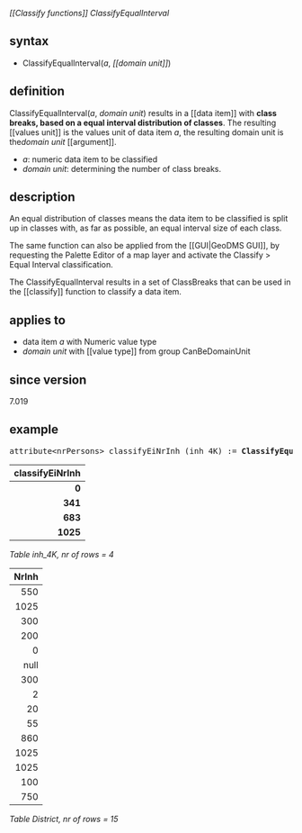 *[[Classify functions]] ClassifyEqualInterval*

## syntax

- ClassifyEqualInterval(*a*, *[[domain unit]]*)

## definition

ClassifyEqualInterval(*a*, *domain unit*) results in a [[data item]] with **class breaks, based on a equal interval distribution of classes**. The resulting [[values unit]] is the values unit of data item *a*, the resulting domain unit is the*domain unit* [[argument]].

- *a*: numeric data item to be classified
- *domain unit*: determining the number of class breaks.

## description

An equal distribution of classes means the data item to be classified is split up in classes with, as far as possible, an equal interval size of each class.

The same function can also be applied from the [[GUI|GeoDMS GUI]], by requesting the Palette Editor of a map layer and activate the Classify > Equal Interval classification.

The ClassifyEqualInterval results in a set of ClassBreaks that can be used in the [[classify]] function to classify a data item.

## applies to

- data item *a* with Numeric value type
- *domain unit* with [[value type]] from group CanBeDomainUnit

## since version

7.019

## example

<pre>
attribute&lt;nrPersons&gt; classifyEiNrInh (inh_4K) := <B>ClassifyEqualInterval(</B>NrInh, inh_4K<B>)</B>;
</pre>

| **classifyEiNrInh** |
|--------------------:|
| **0**               |
| **341**             |
| **683**             |
| **1025**            |

*Table inh_4K, nr of rows = 4*

| NrInh |
|------:|
| 550   |
| 1025  |
| 300   |
| 200   |
| 0     |
| null  |
| 300   |
| 2     |
| 20    |
| 55    |
| 860   |
| 1025  |
| 1025  |
| 100   |
| 750   |

*Table District, nr of rows = 15*